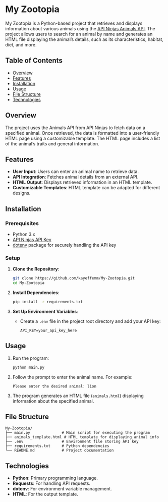 
# My Zootopia

My Zootopia is a Python-based project that retrieves and displays information about various animals using the [API Ninjas Animals API](https://api-ninjas.com/api/animals). The project allows users to search for an animal by name and generates an HTML file displaying the animal’s details, such as its characteristics, habitat, diet, and more.

## Table of Contents
- [Overview](#overview)
- [Features](#features)
- [Installation](#installation)
- [Usage](#usage)
- [File Structure](#file-structure)
- [Technologies](#technologies)

## Overview

The project uses the Animals API from API Ninjas to fetch data on a specified animal. Once retrieved, the data is formatted into a user-friendly HTML page using a customizable template. The HTML page includes a list of the animal’s traits and general information.

## Features
- **User Input**: Users can enter an animal name to retrieve data.
- **API Integration**: Fetches animal details from an external API.
- **HTML Output**: Displays retrieved information in an HTML template.
- **Customizable Templates**: HTML template can be adapted for different designs.

## Installation

### Prerequisites
- Python 3.x
- [API Ninjas API Key](https://api-ninjas.com/signup)
- [dotenv](https://pypi.org/project/python-dotenv/) package for securely handling the API key

### Setup
1. **Clone the Repository**:
   ```bash
   git clone https://github.com/kayeffemm/My-Zootopia.git
   cd My-Zootopia
   ```

2. **Install Dependencies**:
   ```bash
   pip install -r requirements.txt
   ```

3. **Set Up Environment Variables**:
   - Create a `.env` file in the project root directory and add your API key:
     ```plaintext
     API_KEY=your_api_key_here
     ```

## Usage

1. Run the program:
   ```bash
   python main.py
   ```

2. Follow the prompt to enter the animal name. For example:
   ```
   Please enter the desired animal: lion
   ```

3. The program generates an HTML file (`animals.html`) displaying information about the specified animal.

## File Structure

```plaintext
My-Zootopia/
├── main.py              # Main script for executing the program
├── animals_template.html # HTML template for displaying animal info
├── .env                 # Environment file storing API key
├── requirements.txt     # Python dependencies
└── README.md            # Project documentation
```

## Technologies
- **Python**: Primary programming language.
- **Requests**: For handling API requests.
- **dotenv**: For environment variable management.
- **HTML**: For the output template.
